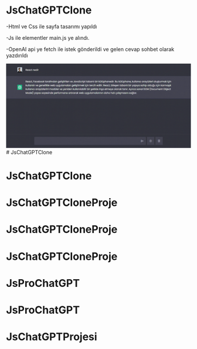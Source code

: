 # JsChatGPTClone

-Html ve Css ile sayfa tasarımı yapıldı

-Js ile elementler main.js ye alındı.

-OpenAI api ye fetch ile istek gönderildi ve gelen cevap sohbet olarak yazdırıldı

<img src="screen.gif"/># JsChatGPTClone
# JsChatGPTClone
# JsChatGPTCloneProje
# JsChatGPTCloneProje
# JsChatGPTCloneProje
# JsProChatGPT
# JsProChatGPT
# JsChatGPTProjesi
